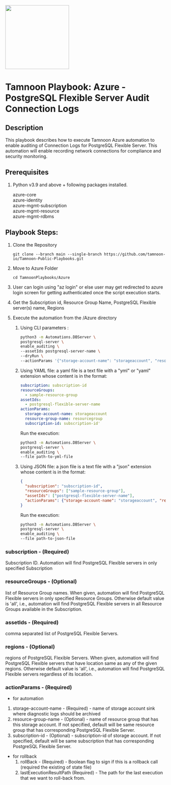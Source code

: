 
[comment]: <> (This is a readonly file, do not edit directly, to change update the postgresql_server_enable_auditing.json)
<img src='../../../../TamnoonPlaybooks/images/icons/Tamnoon.png' width = '200' />

# Tamnoon Playbook: Azure  - PostgreSQL Flexible Server Audit Connection Logs
## Description

This playbook describes how to execute Tamnoon Azure automation to enable auditing of Connection Logs for PostgreSQL Flexible Server. This automation will enable recording network connections for compliance and security monitoring.  
## Prerequisites
1. Python v3.9  and above + following packages installed.

	azure-core  
	   azure-identity  
	   azure-mgmt-subscription  
	   azure-mgmt-resource  
	   azure-mgmt-rdbms  
## Playbook Steps: 


1. Clone the Repository
	``````
	git clone --branch main --single-branch https://github.com/tamnoon-io/Tamnoon-Public-Playbooks.git
	``````

2. Move to Azure Folder
	``````
	cd TamnoonPlaybooks/Azure
	``````

3. User can login using "az login" or else user may get redirected to azure login screen for getting authenticated once the script execution starts.

4. Get the Subscription id, Resource Group Name, PostgreSQL Flexible server(s) name, Regions

5. Execute the automation from the /Azure directory

	1. Using CLI parameters :
		``````sh
		python3 -m Automations.DBServer \
		postgresql-server \
		enable_auditing \
		--assetIds postgresql-server-name \
		--dryRun \
		--actionParams '{"storage-account-name": "storageaccount", "resource-group-name": "resourcegroup", "subscription-id": "subscription-id"}'
		``````

	2. Using YAML file: a yaml file is a text file with a "yml" or "yaml" extension whose content is in the format:
		``````yaml
		subscription: subscription-id  
		resourceGroups:    
		  - sample-resource-group  
		assetIds:    
		  - postgresql-flexible-server-name  
		actionParams:  
		  storage-account-name: storageaccount  
		  resource-group-name: resourcegroup  
		  subscription-id: subscription-id'
		``````
		Run the execution:  
		``````sh
		python3 -m Automations.DBServer \
		postgresql-server \
		enable_auditing \
		--file path-to-yml-file
		``````

	3. Using JSON file: a json file is a text file with a "json" extension whose content is in the format:
		``````json
		{
		  "subscription": "subscription-id",   
		  "resourceGroups": ["sample-resource-group"],   
		  "assetIds": ["postgresql-flexible-server-name"],  
		  "actionParams": {"storage-account-name": "storageaccount", "resource-group-name": "resourcegroup", "subscription-id": "subscription-id"}  
		}
		``````
		Run the execution:  
		``````sh
		python3 -m Automations.DBServer \
		postgresql-server \
		enable_auditing \
		--file path-to-json-file
		``````
### subscription - (Required)
Subscription ID. Automation will find PostgreSQL Flexible servers in only specified Subscription
### resourceGroups - (Optional)
list of Resource Group names. When given, automation will find PostgreSQL Flexible servers in only specified Resource Groups. Otherwise default value is 'all', i.e., automation will find PostgreSQL Flexible servers in all Resource Groups available in the Subscription.
### assetIds - (Required)
comma separated list of PostgreSQL Flexible Servers.
### regions - (Optional)
regions of PostgreSQL Flexible Servers. When given, automation will find PostgreSQL Flexible servers that have location same as any of the given regions. Otherwise default value is 'all', i.e., automation will find PostgreSQL Flexible servers regardless of its location.
### actionParams - (Required)
- for automation  
1. storage-account-name - (Required) - name of storage account sink where diagnostic logs should be archived  
2. resource-group-name - (Optional) - name of resource group that has this storage account. If not specified, default will be same resource group that has corresponding PostgreSQL Flexible Server.  
3. subscription-id - (Optional) - subscription-id of storage account. If not specified, default will be same subscription that has corresponding PostgreSQL Flexible Server.  
  - for rollback  
	1. rollBack - (Required) - Boolean flag to sign if this is a rollback call (required the existing of state file)
	2. lastExecutionResultPath (Required) - The path for the last execution that we want to roll-back from.
